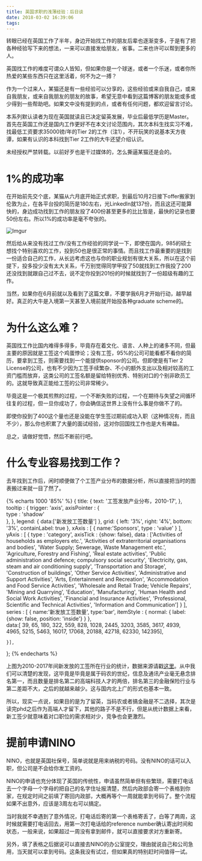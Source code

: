 ```yaml
---
title: 英国求职的浅薄经验：后日谈
date: 2018-03-02 16:39:06
tags:
---
```

转眼已经在英国工作了半年，身边开始找工作的朋友后辈也逐渐变多，于是有了把各种经验写下来的想法，一来可以直接发给朋友，省事。二来也许可以帮到更多的人。
<!--more-->

英国找工作的难度可谓众人皆知，但如果你是一个球迷，或者一个乐迷，或者你所热爱的某些东西只在这里活着，何不为之一搏？

作为一个过来人，某猫还是有一些经验可以分享的，这些经验或来自我自己，或来自我朋友，或来自我朋友的朋友的故事，希望无意中看到这篇博客的朋友能或多或少得到一些帮助吧。如果文中没有提到的点，或者有任何问题，都欢迎留言讨论。

本系列默认读者为现在英国就读且已决定留英发展，毕业后最低学历是Master。首先在英国工作还是国内工作更好不在本文讨论范围内，其次本科生找实习不难，找最低工资要求35000镑/年的Tier 2的工作（注1），不开玩笑的说基本天方夜谭，如果有认识的本科找到Tier 2工作的大牛还望介绍认识。

未经授权严禁转载。以前好歹也是干过媒体的，怎么撕逼某猫还是会的。


# 1%的成功率

在开始前先交个底，某猫从六月底开始正式求职，到最后10月2日接下offer搬家到伦敦为止，在各平台投的简历是180左右，光LinkedIn就137份，而且这还可能算快的，身边成功找到工作的朋友投了400份甚至更多的比比皆是，最快的记录也要50份左右。所以1%的成功率是毫不夸张的。

![Imgur](https://i.imgur.com/RTaae6h.png)

然后给从来没有找过工作/没有工作经验的同学说一下，即使在国内，985的硕士想找个特别喜欢的工作，投到50也是很正常的事情。而且找工作最重要的是找到一份适合自己的工作，从长远考虑这也与你的职业规划有很大关系，所以在这个前提下，投多投少没有太大关系，千万别觉得同学甲投了50就找到工作我投了200还没找到就跟自己过不去，说不定你投到201份的时候就找到了一份超级有趣的工作。

当然，如果你在6月前就以及看到了这篇文章，不要学我6月才开始行动，越早越好。真正的大牛是入境第一天甚至入境前就开始投各种graduate scheme的。

# 为什么这么难？

英国找工作比国内难得多得多，毕竟存在着文化、语言、人种上的诸多不同，但最主要的原因就是工签这个鸡蛋悖论；没有工签，95%的公司可能看都不看你的简历，要拿到工签，则需要找到一个能提供sponsor的公司。但即使是有Tier 2 License的公司，也有不少因为工签手续繁杂、不小的额外支出以及相对较高的工资门槛而放弃，这类公司的工签名额是留给特别优秀、特别对口的个别非欧员工的。这就导致真正能给工签的公司非常稀少。

毕竟这是一个极其煎熬的过程，一个不断失败的过程，一个在期待与失望之间循环往复的过程，但一旦你成功了，你会确信这世界上没有什么事是你做不了的。


即使你投到了400这个量也还是没能在学生签过期前成功入职（这种情况有，而且不少），那么你也积累了大量的面试经验，这对你回国找工作也是大有裨益。

总之，请做好觉悟，然后不断前行吧。

# 什么专业容易找到工作？
去年找到工作后，闲时顺便做了个工签产业分布的数据分析，所以直接把当时的图表搬过来就一目了然了。

{% echarts 1000 '85%' %}
{
    title: {
        text: '工签发放产业分布，2010-17',
    },
    tooltip : {
        trigger: 'axis',
        axisPointer : {            
            type : 'shadow'        
        },
    },
    legend: {
        data:['新发放工签数量']
    },
    grid: {
        left: '3%',
        right: '4%',
        bottom: '3%',
        containLabel: true
    },
    xAxis : [
        {
            name:'Sponsors',
            type : 'value'
        }
    ],
    yAxis : [
        {
            type : 'category',
            axisTick : {show: false},
            data : ['Activities of households as employers etc.',
       'Activities of extraterritorial organisations and bodies',
       'Water Supply; Sewerage, Waste Management etc.',
       'Agriculture, Forestry and Fishing', 'Real estate activities',
       'Public administration and defence; compulsory social security',
       'Electricity, gas, steam and air conditioning supply',
       'Transportation and Storage', 'Construction of buildings',
       'Other Service Activities', 'Administrative and Support Activities',
       'Arts, Entertainment and Recreation',
       'Accommodation and Food Service Activities',
       'Wholesale and Retail Trade; Vehicle Repairs', 'Mining and Quarrying',
       'Education', 'Manufacturing', 'Human Health and Social Work Activities',
       'Financial and Insurance Activities',
       'Professional, Scientific and Technical Activities',
       'Information and Communication']
        }
    ],
    series : [
    {
            name:'新发放工签数量',
            type:'bar',
            itemStyle : {
                normal: {
                    label: {show: false, position: 'inside'}
                }
            },         
            data:[ 39,     65,    180,    322,    559,    828,   1028,   2445,
         3203,   3585,   3617,   4939,   4965,   5215,   5463,  16017,
        17068,  20188,  42718,  62330, 142395],


    }],
};
{% endecharts %}

上图为2010-2017年间新发放的工签所在行业的统计，数据来源请戳[这里](https://www.gov.uk/government/collections/immigration-statistics-quarterly-release)。从中我们可以清楚的发现，这毕竟是毕竟是属于码农的世纪，信息及通讯产业毫无悬念排名第一，而且数量是排名第二的高端科技人才的两倍，排名第三的金融保险行业与第二差距不大，之后的就越来越少。这与国内北上广的形式也基本一致。

所以，现实一点说，如果目的是为了留英，当码农或者搞金融是不二选择，其次是读完phd之后作为高端人才留下，其他的路子不是不行，但是从统计数据上来看，新工签少就意味着对口职位的需求相对少，竞争也会更激烈。

# 提前申请NINO
NINO，也就是英国社保号，简单说就是用来纳税的号码。没有NINO的话可以入职，但公司是不会给你发工资的。

NINO的申请也充分体现了英国的传统性，申请虽然简单但有些繁琐，需要打电话去一个字母一个字母的把自己的名字住址报清楚，然后内政部会寄一个表格到你家，在规定时间之前填了寄回内政部，大概再等个一周就能拿到号码了。整个流程如果不出意外，应该是3周左右可以搞定。

当时我就不幸遇到了意外情况，打电话后寄的第一个表格寄丢了，白等了两周，这时候就需要打电话回去，用第一次打电话给的reference number确认寄出时间和状态，一般来说，如果超过一周没有拿到邮件，就可以直接要求对方重新寄。

另外，填了表格之后据说可以直接去NINO的办公室提交，理由就说自己和公司急用，当天就可以拿到号码。这条我没有试过，但如果真的特别赶时间值得一试。





